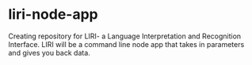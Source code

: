 # liri-node-app
Creating repository for LIRI- a Language Interpretation and Recognition Interface. LIRI will be a command line node app that takes in parameters and gives you back data.
